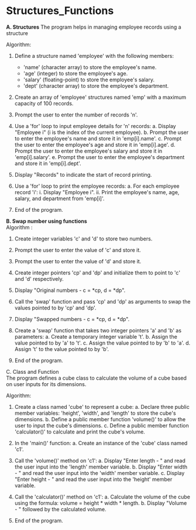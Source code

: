 # Structures_Functions
**A. Structures**                                                                                                                                                                                                          The program helps in managing employee records using a structure 

Algorithm:

1. Define a structure named 'employee' with the following members:
   - 'name' (character array) to store the employee's name.
   - 'age' (integer) to store the employee's age.
   - 'salary' (floating-point) to store the employee's salary.
   - 'dept' (character array) to store the employee's department.

2. Create an array of 'employee' structures named 'emp' with a maximum capacity of 100 records.

3. Prompt the user to enter the number of records 'n'.

4. Use a 'for' loop to input employee details for 'n' records:
   a. Display "Employee i" (i is the index of the current employee).
   b. Prompt the user to enter the employee's name and store it in 'emp[i].name'.
   c. Prompt the user to enter the employee's age and store it in 'emp[i].age'.
   d. Prompt the user to enter the employee's salary and store it in 'emp[i].salary'.
   e. Prompt the user to enter the employee's department and store it in 'emp[i].dept'.

5. Display "Records" to indicate the start of record printing.

6. Use a 'for' loop to print the employee records:
   a. For each employee record 'i':
      i. Display "Employee i".
      ii. Print the employee's name, age, salary, and department from 'emp[i]'.

7. End of the program.


**B. Swap number using functions**                                                                                                                                                                                      
Algorithm :

1. Create integer variables 'c' and 'd' to store two numbers.
2. Prompt the user to enter the value of 'c' and store it.
3. Prompt the user to enter the value of 'd' and store it.
4. Create integer pointers 'cp' and 'dp' and initialize them to point to 'c' and 'd' respectively.

5. Display "Original numbers - c = *cp, d = *dp".
6. Call the 'swap' function and pass 'cp' and 'dp' as arguments to swap the values pointed to by 'cp' and 'dp'.

7. Display "Swapped numbers - c = *cp, d = *dp".

8. Create a 'swap' function that takes two integer pointers 'a' and 'b' as parameters:
   a. Create a temporary integer variable 't'.
   b. Assign the value pointed to by 'a' to 't'.
   c. Assign the value pointed to by 'b' to 'a'.
   d. Assign 't' to the value pointed to by 'b'.

9. End of the program.

C. Class and Function                                                                                                                                                                                               
The program defines a cube class to calculate the volume of a cube based on user inputs for its dimensions.                                                                                                        
                                                                                                                                                                                                                    
                                                                                                                                                                                                                    
Algorithm:

1. Create a class named 'cube' to represent a cube:
   a. Declare three public member variables: 'height', 'width', and 'length' to store the cube's dimensions.
   b. Define a public member function 'volume()' to allow the user to input the cube's dimensions.
   c. Define a public member function 'calculator()' to calculate and print the cube's volume.

2. In the 'main()' function:
   a. Create an instance of the 'cube' class named 'c1'.

3. Call the 'volume()' method on 'c1':
   a. Display "Enter length - " and read the user input into the 'length' member variable.
   b. Display "Enter width - " and read the user input into the 'width' member variable.
   c. Display "Enter height - " and read the user input into the 'height' member variable.

4. Call the 'calculator()' method on 'c1':
   a. Calculate the volume of the cube using the formula: volume = height * width * length.
   b. Display "Volume - " followed by the calculated volume.

5. End of the program.



